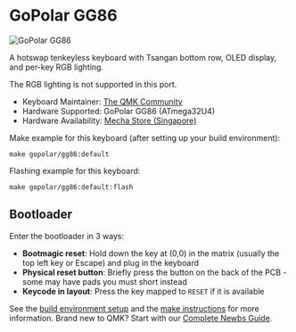 # GoPolar GG86

![GoPolar GG86](https://cdn.shopify.com/s/files/1/0281/3122/9834/products/GopolarGG86HotswappableTKLMechanicalKeyboard1_1024x1024@2x.jpg?v=1633869982)

A hotswap tenkeyless keyboard with Tsangan bottom row, OLED display, and per-key RGB lighting.

The RGB lighting is not supported in this port.

* Keyboard Maintainer: [The QMK Community](https://github.com/qmk)
* Hardware Supported: GoPolar GG86 (ATmega32U4)
* Hardware Availability: [Mecha Store (Singapore)](https://mecha.store/products/gopolar-gg86-tenkeyless-hotswappable-barebones-keyboard)

Make example for this keyboard (after setting up your build environment):

    make gopolar/gg86:default

Flashing example for this keyboard:

    make gopolar/gg86:default:flash

## Bootloader

Enter the bootloader in 3 ways:

* **Bootmagic reset**: Hold down the key at (0,0) in the matrix (usually the top left key or Escape) and plug in the keyboard
* **Physical reset button**: Briefly press the button on the back of the PCB - some may have pads you must short instead
* **Keycode in layout**: Press the key mapped to `RESET` if it is available

See the [build environment setup](https://docs.qmk.fm/#/getting_started_build_tools) and the [make instructions](https://docs.qmk.fm/#/getting_started_make_guide) for more information. Brand new to QMK? Start with our [Complete Newbs Guide](https://docs.qmk.fm/#/newbs).

